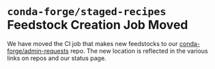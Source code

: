 # `conda-forge/staged-recipes` Feedstock Creation Job Moved

We have moved the CI job that makes new feedstocks to our
[conda-forge/admin-requests](https://github.com/conda-forge/admin-requests)
repo. The new location is reflected in the various links on repos and
our status page.
